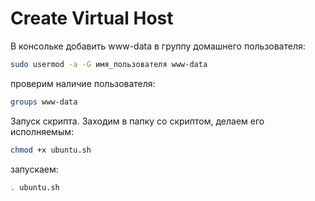 Create Virtual Host
================

В консольке добавить www-data в группу домашнего пользователя:
```bash
sudo usermod -a -G имя_пользователя www-data
```

проверим наличие пользователя:
```bash
groups www-data
```
Запуск скрипта. Заходим в папку со скриптом, делаем его исполняемым:
```bash
chmod +x ubuntu.sh
```

запускаем:
```bash
. ubuntu.sh
```
